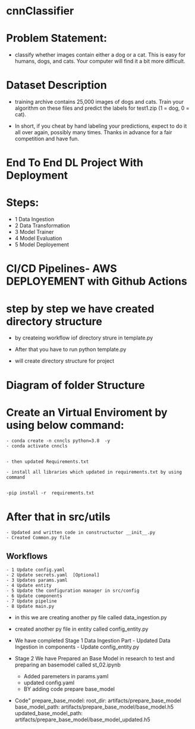 # cnnClassifier



# Problem Statement:
- classify whether images contain either a dog or a cat.  This is easy for humans, dogs, and cats. Your computer will find it a bit more difficult.


# Dataset Description
- training archive contains 25,000 images of dogs and cats. Train your algorithm on these files and predict the labels for test1.zip (1 = dog, 0 = cat).


- In short, if you cheat by hand labeling your predictions, expect to do it all over again, possibly many    times.  Thanks in advance for a fair competition and have fun.  



# End To End DL Project With Deployment

# Steps:


- 1 Data Ingestion 
- 2 Data Transformation
- 3 Model Trainer 
- 4 Model Evaluation 
- 5 Model Deployement




# CI/CD Pipelines- AWS DEPLOYEMENT with Github Actions




# step by step we have created directory structure 

- by createing workflow iof directory strure in template.py
- After that you have to run  python template.py

-  will create directory structure for project


# Diagram of folder Structure


# Create an Virtual Enviroment by using below command:

    - conda create -n cnncls python=3.8  -y
    - conda activate cnncls


    - then updated Requirements.txt 

    - install all libraries which updated in requirements.txt by using command


    -pip install -r  requirements.txt


# After that in src/utils
    - Updated and written code in constructuctor __init__.py
    - Created Common.py file




## Workflows 

    - 1 Update config.yaml
    - 2 Update secrets.yaml  [Optional]
    - 3 Updates params.yaml
    - 4 Update entity
    - 5 Update the configuration manager in src/config
    - 6 Update components
    - 7 Update pipeline
    - 8 Update main.py


- in this we are creating another py file called data_ingestion.py
- created another py file in entity called config_entity.py

- We have completed  Stage 1 Data Ingestion Part
        - Updated Data Ingestion in components
        - Update  config_entity.py


- Stage 2 We have  Prepared   an Base Model in research to test and preparing an basemodel called st_02.ipynb
    - Added paremeters in params.yaml
    - updated config.yaml 
    - BY adding code prepare base_model
- Code"
prepare_base_model:
   root_dir: artifacts/prepare_base_model
   base_model_path: artifacts/prepare_base_model/base_model.h5
   updated_base_model_path: artifacts/prepare_base_model/base_model_updated.h5







